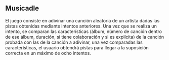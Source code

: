 ## Musicadle
El juego consiste en adivinar una canción aleatoria de un artista dadas las pistas obtenidas mediante intentos anteriores. Una vez que se realiza un intento, se comparan las características (álbum, número de canción dentro de ese álbum, duración, si tiene colaboración y si es explícita) de la canción probada con las de la canción a adivinar, una vez comparadas las características, el usuario obtendrá pistas para llegar a la suposición correcta en un máximo de ocho intentos.

